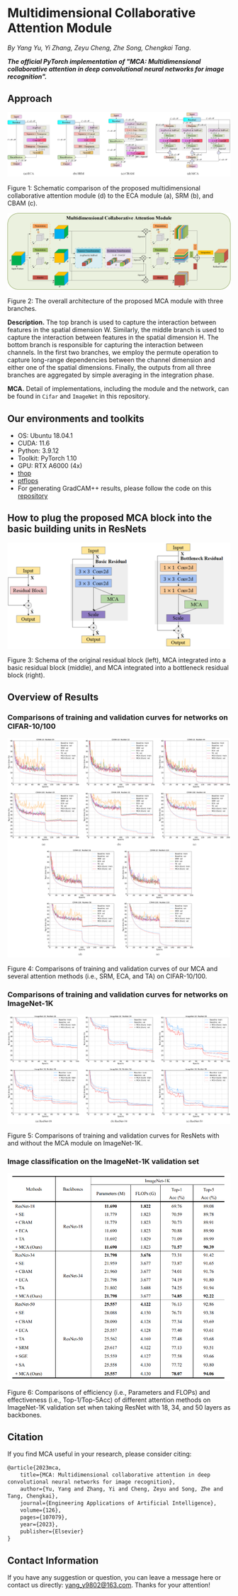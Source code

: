 # Multidimensional Collaborative Attention Module

*By Yang Yu, Yi Zhang, Zeyu Cheng, Zhe Song, Chengkai Tang*.

***The official PyTorch implementation of "MCA: Multidimensional collaborative attention in deep convolutional neural networks for image recognition".***


## Approach

<div align="center">
  <img src="figures/fig1.png">
</div>
<p align="left">
  Figure 1: Schematic comparison of the proposed multidimensional collaborative attention module (d) to the ECA module (a), SRM (b), and CBAM (c).
</p>


<div align="center">
  <img src="figures/fig2.png">
</div>
<p align="left">
  Figure 2: The overall architecture of the proposed MCA module with three branches.
</p>


**Description.** The top branch is used to capture the interaction between features in the spatial dimension W. Similarly, the middle branch is used to capture the interaction between features in the spatial dimension H. The bottom branch is responsible for capturing the interaction between channels. In the first two branches, we employ the permute operation to capture long-range dependencies between the channel dimension and either one of the spatial dimensions. Finally, the outputs from all three branches are aggregated by simple averaging in the integration phase.


**MCA.** Detail of implementations, including the module and the network, can be found in ``Cifar`` and ``ImageNet`` in this repository. 


## Our environments and toolkits

- OS: Ubuntu 18.04.1
- CUDA: 11.6
- Python: 3.9.12
- Toolkit: PyTorch 1.10
- GPU: RTX A6000 (4x)
- [thop](https://github.com/Lyken17/pytorch-OpCounter)
- [ptflops](https://github.com/sovrasov/flops-counter.pytorch)
- For generating GradCAM++ results, please follow the code on this [repository](https://github.com/jacobgil/pytorch-grad-cam)


## How to plug the proposed MCA block into the basic building units in ResNets

<div align="center">
  <img src="figures/fig3.png">
</div>
<p align="left">
  Figure 3: Schema of the original residual block (left), MCA integrated into a basic residual block (middle), and MCA integrated into a bottleneck residual block (right).
</p>


## Overview of Results

### Comparisons of training and validation curves for networks on CIFAR-10/100

<div align="center">
  <img src="figures/fig4.png">
</div>
<p align="left">
  Figure 4: Comparisons of training and validation curves of our MCA and several attention methods (i.e., SRM, ECA, and TA) on CIFAR-10/100.
</p>


### Comparisons of training and validation curves for networks on ImageNet-1K

<div align="center">
  <img src="figures/fig5.png">
</div>
<p align="left">
  Figure 5: Comparisons of training and validation curves for ResNets with and without the MCA module on ImageNet-1K.
</p>


### Image classification on the ImageNet-1K validation set

<div align="center">
  <img src="figures/fig6.png">
</div>
<p align="left">
  Figure 6: Comparisons of efficiency (i.e., Parameters and FLOPs) and effectiveness (i.e., Top-1/Top-5Acc) of different attention methods on ImageNet-1K validation set when taking ResNet with 18, 34, and 50 layers as backbones.
</p>


## Citation
If you find MCA useful in your research, please consider citing:

    @article{2023mca,
        title={MCA: Multidimensional collaborative attention in deep convolutional neural networks for image recognition},
        author={Yu, Yang and Zhang, Yi and Cheng, Zeyu and Song, Zhe and Tang, Chengkai},
        journal={Engineering Applications of Artificial Intelligence},
        volume={126},
        pages={107079},
        year={2023},
        publisher={Elsevier}
    }


## Contact Information

If you have any suggestion or question, you can leave a message here or contact us directly: yang_y9802@163.com. Thanks for your attention!